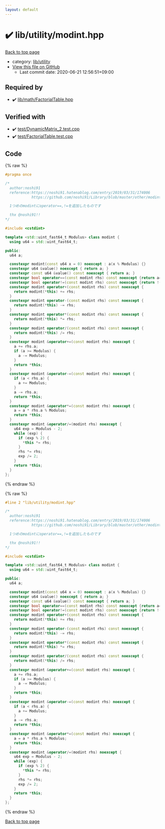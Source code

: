 ```yaml
---
layout: default
---
```


<!-- mathjax config similar to math.stackexchange -->
<script type="text/javascript" async
  src="https://cdnjs.cloudflare.com/ajax/libs/mathjax/2.7.5/MathJax.js?config=TeX-MML-AM_CHTML">
</script>
<script type="text/x-mathjax-config">
  MathJax.Hub.Config({
    TeX: { equationNumbers: { autoNumber: "AMS" }},
    tex2jax: {
      inlineMath: [ ['$','$'] ],
      processEscapes: true
    },
    "HTML-CSS": { matchFontHeight: false },
    displayAlign: "left",
    displayIndent: "2em"
  });
</script>

<script type="text/javascript" src="https://cdnjs.cloudflare.com/ajax/libs/jquery/3.4.1/jquery.min.js"></script>
<script src="https://cdn.jsdelivr.net/npm/jquery-balloon-js@1.1.2/jquery.balloon.min.js" integrity="sha256-ZEYs9VrgAeNuPvs15E39OsyOJaIkXEEt10fzxJ20+2I=" crossorigin="anonymous"></script>
<script type="text/javascript" src="../../../assets/js/copy-button.js"></script>
<link rel="stylesheet" href="../../../assets/css/copy-button.css" />


# :heavy_check_mark: lib/utility/modint.hpp

<a href="../../../index.html">Back to top page</a>

* category: <a href="../../../index.html#a6e10e9711dc4788c3e9e6f87d9357db">lib/utility</a>
* <a href="{{ site.github.repository_url }}/blob/master/lib/utility/modint.hpp">View this file on GitHub</a>
    - Last commit date: 2020-06-21 12:56:51+09:00




## Required by

* :heavy_check_mark: <a href="../math/FactorialTable.hpp.html">lib/math/FactorialTable.hpp</a>


## Verified with

* :heavy_check_mark: <a href="../../../verify/test/DynamicMatrix_2.test.cpp.html">test/DynamicMatrix_2.test.cpp</a>
* :heavy_check_mark: <a href="../../../verify/test/FactorialTable.test.cpp.html">test/FactorialTable.test.cpp</a>


## Code

<a id="unbundled"></a>
{% raw %}
```cpp
#pragma once

/*
  author:noshi91
  reference:https://noshi91.hatenablog.com/entry/2019/03/31/174006
            https://github.com/noshi91/Library/blob/master/other/modint.cpp

  1つめのmodintにoperator==,!=を追加したものです

  thx @noshi91!!
*/

#include <cstdint>

template <std::uint_fast64_t Modulus> class modint {
  using u64 = std::uint_fast64_t;

public:
  u64 a;

  constexpr modint(const u64 x = 0) noexcept : a(x % Modulus) {}
  constexpr u64 &value() noexcept { return a; }
  constexpr const u64 &value() const noexcept { return a; }
  constexpr bool operator==(const modint rhs) const noexcept {return a==rhs.a;}
  constexpr bool operator!=(const modint rhs) const noexcept {return !(*this==rhs);}
  constexpr modint operator+(const modint rhs) const noexcept {
    return modint(*this) += rhs;
  }
  constexpr modint operator-(const modint rhs) const noexcept {
    return modint(*this) -= rhs;
  }
  constexpr modint operator*(const modint rhs) const noexcept {
    return modint(*this) *= rhs;
  }
  constexpr modint operator/(const modint rhs) const noexcept {
    return modint(*this) /= rhs;
  }
  constexpr modint &operator+=(const modint rhs) noexcept {
    a += rhs.a;
    if (a >= Modulus) {
      a -= Modulus;
    }
    return *this;
  }
  constexpr modint &operator-=(const modint rhs) noexcept {
    if (a < rhs.a) {
      a += Modulus;
    }
    a -= rhs.a;
    return *this;
  }
  constexpr modint &operator*=(const modint rhs) noexcept {
    a = a * rhs.a % Modulus;
    return *this;
  }
  constexpr modint &operator/=(modint rhs) noexcept {
    u64 exp = Modulus - 2;
    while (exp) {
      if (exp % 2) {
        *this *= rhs;
      }
      rhs *= rhs;
      exp /= 2;
    }
    return *this;
  }
};
```
{% endraw %}

<a id="bundled"></a>
{% raw %}
```cpp
#line 2 "lib/utility/modint.hpp"

/*
  author:noshi91
  reference:https://noshi91.hatenablog.com/entry/2019/03/31/174006
            https://github.com/noshi91/Library/blob/master/other/modint.cpp

  1つめのmodintにoperator==,!=を追加したものです

  thx @noshi91!!
*/

#include <cstdint>

template <std::uint_fast64_t Modulus> class modint {
  using u64 = std::uint_fast64_t;

public:
  u64 a;

  constexpr modint(const u64 x = 0) noexcept : a(x % Modulus) {}
  constexpr u64 &value() noexcept { return a; }
  constexpr const u64 &value() const noexcept { return a; }
  constexpr bool operator==(const modint rhs) const noexcept {return a==rhs.a;}
  constexpr bool operator!=(const modint rhs) const noexcept {return !(*this==rhs);}
  constexpr modint operator+(const modint rhs) const noexcept {
    return modint(*this) += rhs;
  }
  constexpr modint operator-(const modint rhs) const noexcept {
    return modint(*this) -= rhs;
  }
  constexpr modint operator*(const modint rhs) const noexcept {
    return modint(*this) *= rhs;
  }
  constexpr modint operator/(const modint rhs) const noexcept {
    return modint(*this) /= rhs;
  }
  constexpr modint &operator+=(const modint rhs) noexcept {
    a += rhs.a;
    if (a >= Modulus) {
      a -= Modulus;
    }
    return *this;
  }
  constexpr modint &operator-=(const modint rhs) noexcept {
    if (a < rhs.a) {
      a += Modulus;
    }
    a -= rhs.a;
    return *this;
  }
  constexpr modint &operator*=(const modint rhs) noexcept {
    a = a * rhs.a % Modulus;
    return *this;
  }
  constexpr modint &operator/=(modint rhs) noexcept {
    u64 exp = Modulus - 2;
    while (exp) {
      if (exp % 2) {
        *this *= rhs;
      }
      rhs *= rhs;
      exp /= 2;
    }
    return *this;
  }
};

```
{% endraw %}

<a href="../../../index.html">Back to top page</a>

